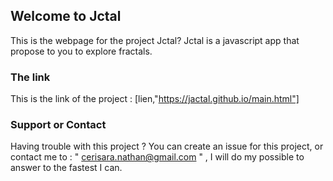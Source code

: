 ## Welcome to Jctal

This is the webpage for the project Jctal?
Jctal is a javascript app that propose to you to explore fractals.

### The link

This is the link of the project : [lien,"https://jactal.github.io/main.html"]


### Support or Contact

Having trouble with this project ?
You can create an issue for this project, or contact me to : " cerisara.nathan@gmail.com " , I will do my possible to answer to  the fastest I can.
